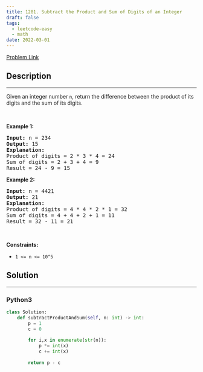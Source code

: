 ```yaml
---
title: 1281. Subtract the Product and Sum of Digits of an Integer
draft: false
tags: 
  - leetcode-easy
  - math
date: 2022-03-01
---
```


[Problem Link](https://leetcode.com/problems/subtract-the-product-and-sum-of-digits-of-an-integer/)

## Description

---
Given an integer number <code>n</code>, return the difference between the product of its digits and the sum of its digits.
<p>&nbsp;</p>
<p><strong class="example">Example 1:</strong></p>

<pre>
<strong>Input:</strong> n = 234
<strong>Output:</strong> 15 
<b>Explanation:</b> 
Product of digits = 2 * 3 * 4 = 24 
Sum of digits = 2 + 3 + 4 = 9 
Result = 24 - 9 = 15
</pre>

<p><strong class="example">Example 2:</strong></p>

<pre>
<strong>Input:</strong> n = 4421
<strong>Output:</strong> 21
<b>Explanation: 
</b>Product of digits = 4 * 4 * 2 * 1 = 32 
Sum of digits = 4 + 4 + 2 + 1 = 11 
Result = 32 - 11 = 21
</pre>

<p>&nbsp;</p>
<p><strong>Constraints:</strong></p>

<ul>
	<li><code>1 &lt;= n &lt;= 10^5</code></li>
</ul>


## Solution

---
### Python3
``` py title='subtract-the-product-and-sum-of-digits-of-an-integer'
class Solution:
    def subtractProductAndSum(self, n: int) -> int:
        p = 1
        c = 0
        
        for i,x in enumerate(str(n)):
            p *= int(x)
            c += int(x)
        
        return p - c
```

